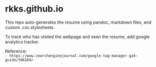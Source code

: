 # rkks.github.io

This repo auto-generates the resume using pandoc, markdown files, and custom .css stylesheets.

To track who has visited the webpage and seen the resume, add google analytics tracker.

Reference:\
`- https://www.searchenginejournal.com/google-tag-manager-ga4-guide/396169/`
